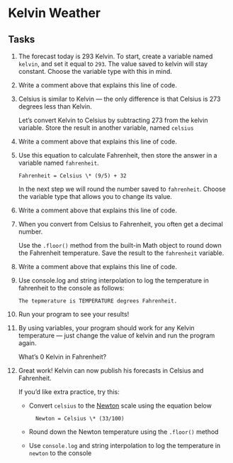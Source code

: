 # Kelvin Weather

## Tasks

1.  The forecast today is 293 Kelvin. To start, create a variable named `kelvin`, and set it equal to `293`.
    The value saved to kelvin will stay constant. Choose the variable type with this in mind.

2.  Write a comment above that explains this line of code.

3.  Celsius is similar to Kelvin — the only difference is that Celsius is 273 degrees less than Kelvin.

    Let’s convert Kelvin to Celsius by subtracting 273 from the kelvin variable. Store the result in another variable, named `celsius`

4.  Write a comment above that explains this line of code.

5.  Use this equation to calculate Fahrenheit, then store the answer in a variable named `fahrenheit`.

        Fahrenheit = Celsius \* (9/5) + 32

    In the next step we will round the number saved to `fahrenheit`. Choose the variable type that allows you to change its value.

6.  Write a comment above that explains this line of code.

7.  When you convert from Celsius to Fahrenheit, you often get a decimal number.

    Use the `.floor()` method from the built-in Math object to round down the Fahrenheit temperature. Save the result to the `fahrenheit` variable.

8.  Write a comment above that explains this line of code.

9.  Use console.log and string interpolation to log the temperature in fahrenheit to the console as follows:

        The tepmerature is TEMPERATURE degrees Fahrenheit.

10. Run your program to see your results!

11. By using variables, your program should work for any Kelvin temperature — just change the value of kelvin and run the program again.

    What’s 0 Kelvin in Fahrenheit?

12. Great work! Kelvin can now publish his forecasts in Celsius and Fahrenheit.

    If you’d like extra practice, try this:

    - Convert `celsius` to the [Newton](https://en.wikipedia.org/wiki/Newton_scale) scale using the equation below

            Newton = Celsius \* (33/100)

    - Round down the Newton temperature using the `.floor()` method
    - Use `console.log` and string interpolation to log the temperature in `newton` to the console
